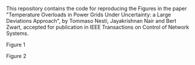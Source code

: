 This repository contains the code for reproducing the Figures in the paper "Temperature Overloads in Power Grids Under
Uncertainty: a Large Deviations Approach", by Tommaso Nesti, Jayakrishnan Nair and Bert Zwart, accepted for publication in 
IEEE Transactions on Control of Network Systems.

Figure 1  

Figure 2  
